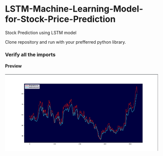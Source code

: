 # LSTM-Machine-Learning-Model-for-Stock-Price-Prediction

Stock Prediction using LSTM model

Clone repository and run with your prefferred python library.

### Verify all the imports

#### Preview

![Preview](visualization.jpeg)
